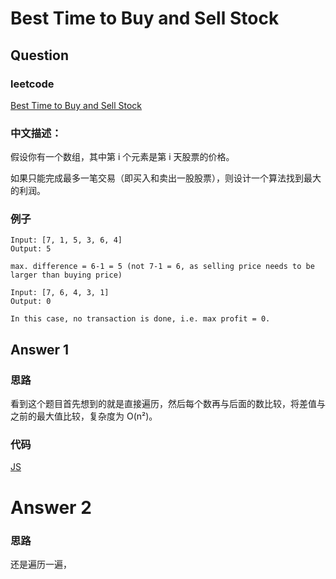 # Best Time to Buy and Sell Stock

## Question

### leetcode

[Best Time to Buy and Sell Stock](https://leetcode.com/problems/best-time-to-buy-and-sell-stock/description/)

### 中文描述：

假设你有一个数组，其中第 i 个元素是第 i 天股票的价格。

如果只能完成最多一笔交易（即买入和卖出一股股票），则设计一个算法找到最大的利润。

### 例子

```
Input: [7, 1, 5, 3, 6, 4]
Output: 5

max. difference = 6-1 = 5 (not 7-1 = 6, as selling price needs to be larger than buying price)
```

```
Input: [7, 6, 4, 3, 1]
Output: 0

In this case, no transaction is done, i.e. max profit = 0.
```

## Answer 1

### 思路

看到这个题目首先想到的就是直接遍历，然后每个数再与后面的数比较，将差值与之前的最大值比较，复杂度为 O(n²)。

### 代码

[JS](./main_01.js)

# Answer 2

### 思路

还是遍历一遍，
